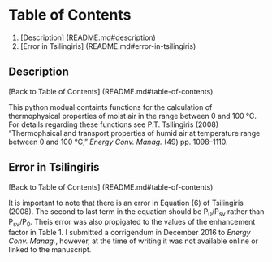 # Table of Contents

1. [Description] (README.md#description)
2. [Error in Tsilingiris] (README.md#error-in-tsilingiris)

## Description

[Back to Table of Contents] (README.md#table-of-contents)

This python modual containts functions for the calculation of thermophysical properties of moist air in the range between 0 and 100 &deg;C. For details regarding these functions see P.T. Tsilingiris (2008) “Thermophsical and transport properties of humid air at temperature range between 0 and 100 &deg;C,” *Energy Conv. Manag.* (49) pp. 1098–1110.

## Error in Tsilingiris

[Back to Table of Contents] (README.md#table-of-contents)

It is important to note that there is an error in Equation (6) of Tsilingiris (2008). The second to last term in the equation should be P<sub>0</sub>/P<sub>sv</sub> rather than P<sub>sv</sub>/P<sub>0</sub>. Theis error was also propigated to the values of the enhancement factor in Table 1. I submitted a corrigendum in December 2016 to *Energy Conv. Manag.*, however, at the time of writing it was not available online or linked to the manuscript.
